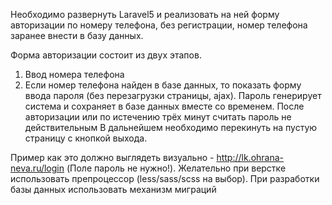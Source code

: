 Необходимо развернуть Laravel5 и реализовать на ней форму авторизации по номеру телефона, без регистрации, номер телефона заранее внести в базу данных.

Форма авторизации состоит из двух этапов.
1. Ввод номера телефона
2. Если номер телефона найден в базе данных, то показать форму ввода пароля (без перезагрузки страницы, ajax).
Пароль генерирует система и сохраняет в базе данных вместе со временем.
После авторизации или по истечению трёх минут считать пароль не действительным
В дальнейшем необходимо перекинуть на пустую страницу с кнопкой выхода.

Пример как это должно выглядеть визуально - http://lk.ohrana-neva.ru/login (Поле пароль не нужно!).
Желательно при верстке использовать препроцессор (less/sass/scss на выбор).
При разработки базы данных использовать механизм миграций
